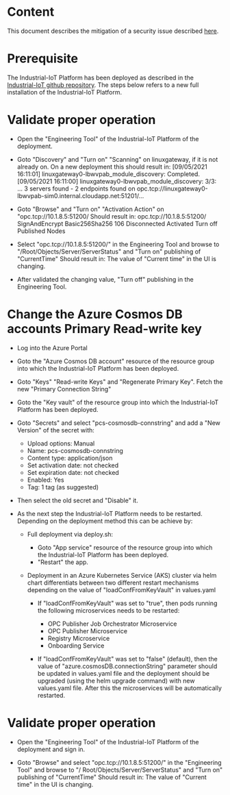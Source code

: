
# Content
This document describes the mitigation of a security issue described [here](https://msrc-blog.microsoft.com/2021/08/27/update-on-vulnerability-in-the-azure-cosmos-db-jupyter-notebook-feature/).

# Prerequisite
The Industrial-IoT Platform has been deployed as described in the [Industrial-IoT github repository](https://github.com/Azure/Industrial-IoT/blob/main/docs/deploy/readme.md).
The steps below refers to a new full installation of the Industrial-IoT Platform.

# Validate proper operation
- Open the "Engineering Tool" of the Industrial-IoT Platform of the deployment.
- Goto "Discovery" and "Turn on" "Scanning" on linuxgateway, if it is not already on.
On a new deployment this should result in:
[09/05/2021 16:11:01] linuxgateway0-lbwvpab_module_discovery: Completed.
[09/05/2021 16:11:00] linuxgateway0-lbwvpab_module_discovery: 3/3: ... 3 servers found - 2 endpoints found on opc.tcp://linuxgateway0-lbwvpab-sim0.internal.cloudapp.net:51201/...

- Goto "Browse" and "Turn on" "Activation Action" on "opc.tcp://10.1.8.5:51200/
Should result in:
opc.tcp://10.1.8.5:51200/		SignAndEncrypt		Basic256Sha256		106		Disconnected		Activated		Turn off		Published Nodes

- Select "opc.tcp://10.1.8.5:51200/" in the Engineering Tool and browse to "/Root/Objects/Server/ServerStatus" and "Turn on" publishing of "CurrentTime"
Should result in:
The value of "Current time" in the UI is changing.

- After validated the changing value, "Turn off" publishing in the Engineering Tool.

# Change the Azure Cosmos DB accounts Primary Read-write key
- Log into the Azure Portal

- Goto the "Azure Cosmos DB account" resource of the resource group into which the Industrial-IoT Platform has been deployed. 

- Goto "Keys" "Read-write Keys" and "Regenerate Primary Key". Fetch the new "Primary Connection String"

- Goto the "Key vault" of the resource group into which the Industrial-IoT Platform has been deployed.

- Goto "Secrets" and select "pcs-cosmosdb-connstring" and add a "New Version" of the secret with:
    - Upload options: Manual
    - Name: pcs-cosmosdb-connstring
    - Content type: application/json
    - Set activation date: not checked
    - Set expiration date: not checked
    - Enabled: Yes
    - Tag: 1 tag (as suggested)

- Then select the old secret and "Disable" it.

- As the next step the Industrial-IoT Platform needs to be restarted. Depending on the deployment method this can be achieve by:

    - Full deployment via deploy.sh:
        - Goto "App service" resource of the resource group into which the Industrial-IoT Platform has been deployed.
        - "Restart" the app.

    - Deployment in an Azure Kubernetes Service (AKS) cluster via helm chart differentiats between two different restart mechanisms depending on the value of "loadConfFromKeyVault" in values.yaml
        - If "loadConfFromKeyVault" was set to "true", then pods running the following microservices needs to be restarted:
            - OPC Publisher Job Orchestrator Microservice
            - OPC Publisher Microservice
            - Registry Microservice
            - Onboarding Service

        - If "loadConfFromKeyVault" was set to "false" (default), then the value of "azure.cosmosDB.connectionString" parameter should be updated in values.yaml file and the deployment should be upgraded (using the helm upgrade command) with new values.yaml file. After this the microservices will be automatically restarted.

# Validate proper operation
- Open the "Engineering Tool" of the Industrial-IoT Platform of the deployment and sign in.

- Goto "Browse" and select "opc.tcp://10.1.8.5:51200/" in the "Engineering Tool" and browse to "/ Root/Objects/Server/ServerStatus" and "Turn on" publishing of "CurrentTime"
Should result in:
The value of "Current time" in the UI is changing.